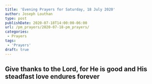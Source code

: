 ```yaml
---
title: 'Evening Prayers for Saturday, 18 July 2020'
author: Joseph Louthan
type: post
publishDate: 2020-07-18T14:00:00-06:00
url: /pm_prayers/2020-07-18-pm_prayers/
categories:
 - Prayers
tags:
 - 'Prayers'
draft: true
---
```

## Give thanks to the Lord, for He is good and His steadfast love endures forever

<pre>

</pre>
